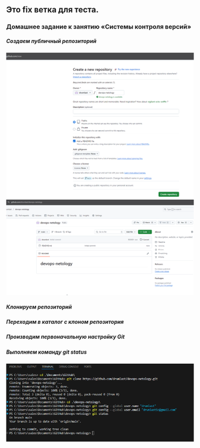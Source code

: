 ## Это fix ветка для теста.

### Домашнее задание к занятию «Системы контроля версий»

##### Создаем публичный репозиторий
![Тут должна быть ваша картинка](img/1.png)
![Тут должна быть ваша картинка](img/2.png)

##### Клонируем репозиторий
##### Переходим в каталог с клоном репозитория
##### Производим первоначальную настройку Git
##### Выполняем команду git status
![Тут должна быть ваша картинка](img/3.png)